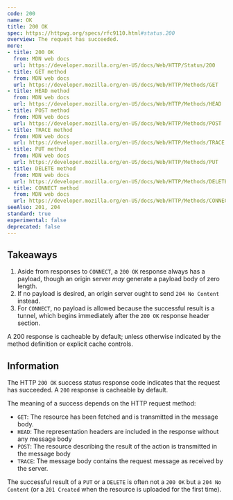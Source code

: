 ```yaml
---
code: 200
name: OK
title: 200 OK
spec: https://httpwg.org/specs/rfc9110.html#status.200
overview: The request has succeeded.
more:
- title: 200 OK
  from: MDN web docs
  url: https://developer.mozilla.org/en-US/docs/Web/HTTP/Status/200
- title: GET method
  from: MDN web docs
  url: https://developer.mozilla.org/en-US/docs/Web/HTTP/Methods/GET
- title: HEAD method
  from: MDN web docs
  url: https://developer.mozilla.org/en-US/docs/Web/HTTP/Methods/HEAD
- title: POST method
  from: MDN web docs
  url: https://developer.mozilla.org/en-US/docs/Web/HTTP/Methods/POST
- title: TRACE method
  from: MDN web docs
  url: https://developer.mozilla.org/en-US/docs/Web/HTTP/Methods/TRACE
- title: PUT method
  from: MDN web docs
  url: https://developer.mozilla.org/en-US/docs/Web/HTTP/Methods/PUT
- title: DELETE method
  from: MDN web docs
  url: https://developer.mozilla.org/en-US/docs/Web/HTTP/Methods/DELETE
- title: CONNECT method
  from: MDN web docs
  url: https://developer.mozilla.org/en-US/docs/Web/HTTP/Methods/CONNECT
seeAlso: 201, 204
standard: true
experimental: false
deprecated: false
---
```


## Takeaways

1. Aside from responses to `CONNECT`, a `200 OK` response always has a payload, though an origin server _may_ generate a payload body of zero length.
1. If no payload is desired, an origin server ought to send `204 No Content` instead.
1. For `CONNECT`, no payload is allowed because the successful result is a tunnel, which begins immediately after the `200 OK` response header section.

A 200 response is cacheable by default; unless otherwise indicated by the method definition or explicit cache controls.

## Information

The HTTP `200 OK` success status response code indicates that the request has succeeded. A `200` response is cacheable by default.

The meaning of a success depends on the HTTP request method:

- `GET`: The resource has been fetched and is transmitted in the message body.
- `HEAD`: The representation headers are included in the response without any message body
- `POST`: The resource describing the result of the action is transmitted in the message body
- `TRACE`: The message body contains the request message as received by the server.

The successful result of a `PUT` or a `DELETE` is often not a `200 OK` but a `204 No Content` (or a `201 Created` when the resource is uploaded for the first time).
